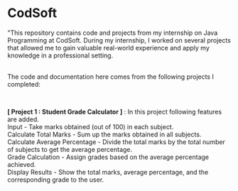 # CodSoft
"This repository contains code and projects from my internship on Java Programming at CodSoft. During my internship, I worked on several projects that allowed me to gain valuable real-world experience and apply my knowledge in a professional setting.

<br> The code and documentation here comes from the following projects I completed: </br>

<br>

<b>[ Project 1 : Student Grade Calculator ]</b> : In this project following features are added.  <br> Input - Take marks obtained (out of 100) in each subject.
<br> Calculate Total Marks - </b> Sum up the marks obtained in all subjects. </br>
Calculate Average Percentage - Divide the total marks by the total number of subjects to get the average percentage.
<br> Grade Calculation - Assign grades based on the average percentage achieved.</br>
Display Results - Show the total marks, average percentage, and the corresponding grade to the user.


